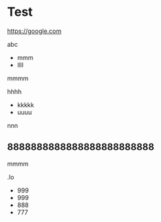 # Test

https://google.com

abc

* mmm
* llll

mmmm

hhhh

* kkkkk
* uuuu

nnn
## 8888888888888888888888888
mmmm


.lo

* 999
* 999
* 888
* 777


